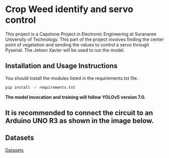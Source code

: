 # Crop Weed identify and servo control

This project is a Capstone Project in Electronic Engineering at Suranaree University of Technology. This part of the project involves finding the center point of vegetation and sending the values to control a servo through Pyserial. The Jetson Xavier will be used to run the model.

## Installation and Usage Instructions

You should install the modules listed in the requirements.txt file.

```bash
pip install -r requirements.txt
```

**The model invocation and training will follow YOLOv5 version 7.0.**

## It is recommended to connect the circuit to an Arduino UNO R3 as shown in the image below.


## Datasets

[Datasets](https://universe.roboflow.com/project1-dmiv2/weed-crop-d3rit/dataset/5)

